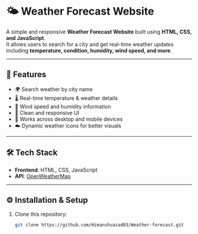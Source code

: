 # 🌤️ Weather Forecast Website

A simple and responsive **Weather Forecast Website** built using **HTML, CSS, and JavaScript**.  
It allows users to search for a city and get real-time weather updates including **temperature, condition, humidity, wind speed, and more**.

---

## 🚀 Features
- 🌍 Search weather by city name
- 🌡️ Real-time temperature & weather details
- 💨 Wind speed and humidity information
- 🎨 Clean and responsive UI
- 📱 Works across desktop and mobile devices
- ☁️ Dynamic weather icons for better visuals

---

## 🛠️ Tech Stack
- **Frontend**: HTML, CSS, JavaScript  
- **API**: [OpenWeatherMap](https://openweathermap.org/)

---

## ⚙️ Installation & Setup
1. Clone this repository:
   ```bash
   git clone https://github.com/Himanshuazad03/Weather-forecast.git

